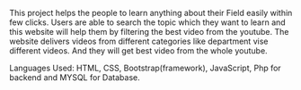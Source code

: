 This project helps the people to learn anything about their Field easily within few clicks. Users are able to search the topic which they want to learn and this website will help them by filtering the best video from the youtube. The website delivers videos from different categories like department vise different videos. And they will get best video from the whole youtube.

Languages Used: HTML, CSS, Bootstrap(framework), JavaScript, Php for backend and MYSQL for Database.
